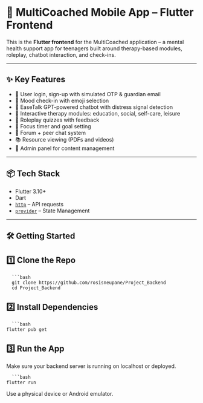 # 📱 MultiCoached Mobile App – Flutter Frontend

This is the **Flutter frontend** for the MultiCoached application – a mental health support app for teenagers built around therapy-based modules, roleplay, chatbot interaction, and check-ins.

---

## ✨ Key Features

- 👤 User login, sign-up with simulated OTP & guardian email  
- 🧠 Mood check-in with emoji selection  
- 🤖 EaseTalk GPT-powered chatbot with distress signal detection  
- 🧩 Interactive therapy modules: education, social, self-care, leisure  
- 🧪 Roleplay quizzes with feedback  
- 🎯 Focus timer and goal setting  
- 💬 Forum + peer chat system  
- 📚 Resource viewing (PDFs and videos)  
- 🔧 Admin panel for content management  

---

## 📦 Tech Stack

- Flutter 3.10+  
- Dart  
- [`http`](https://pub.dev/packages/http) – API requests  
- [`provider`](https://pub.dev/packages/provider) – State Management  

---

## 🛠️ Getting Started

## 1️⃣ Clone the Repo

      ```bash
      git clone https://github.com/rosisneupane/Project_Backend
      cd Project_Backend


## 2️⃣ Install Dependencies

      ```bash
    flutter pub get

## 3️⃣ Run the App
Make sure your backend server is running on localhost or deployed.

      ```bash
    flutter run


Use a physical device or Android emulator.
